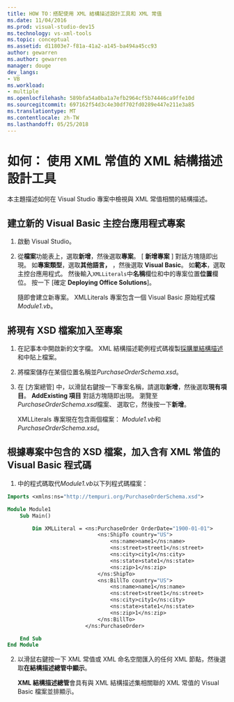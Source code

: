 ```yaml
---
title: HOW TO：搭配使用 XML 結構描述設計工具和 XML 常值
ms.date: 11/04/2016
ms.prod: visual-studio-dev15
ms.technology: vs-xml-tools
ms.topic: conceptual
ms.assetid: d11803e7-f81a-41a2-a145-ba494a45cc93
author: gewarren
ms.author: gewarren
manager: douge
dev_langs:
- VB
ms.workload:
- multiple
ms.openlocfilehash: 589bfa54a0ba1a7efb2964cf5b74446ca9ffe10d
ms.sourcegitcommit: 697162f54d3c4e30df702fd0289e447e211e3a85
ms.translationtype: MT
ms.contentlocale: zh-TW
ms.lasthandoff: 05/25/2018
---
```

# <a name="how-to-use-the-xml-schema-designer-with-xml-literals"></a>如何： 使用 XML 常值的 XML 結構描述設計工具

本主題描述如何在 Visual Studio 專案中檢視與 XML 常值相關的結構描述。

## <a name="to-create-a-new-visual-basic-console-application-project"></a>建立新的 Visual Basic 主控台應用程式專案

1.  啟動 Visual Studio。

2.  從**檔案**功能表上，選取**新增**，然後選取**專案**。 [ **新增專案** ] 對話方塊隨即出現。 如**專案類型**，選取**其他語言，** ，然後選取  **Visual Basic**。 如**範本**，選取 主控台應用程式。 然後輸入`XMLLiterals`中**名稱**欄位和中的專案位置**位置**欄位。 按一下 [確定 **Deploying Office Solutions**]。

     隨即會建立新專案。 XMLLiterals 專案包含一個 Visual Basic 原始程式檔*Module1.vb*。

## <a name="to-add-an-existing-xsd-file-to-the-project"></a>將現有 XSD 檔案加入至專案

1.  在記事本中開啟新的文字檔。 XML 結構描述範例程式碼複製[採購單結構描述](../xml-tools/sample-xsd-file-simple-schema.md)和中貼上檔案。

2.  將檔案儲存在某個位置名稱並*PurchaseOrderSchema.xsd*。

3.  在 [方案總管] 中，以滑鼠右鍵按一下專案名稱，請選取**新增**，然後選取**現有項目**。 **AddExisting 項目** 對話方塊隨即出現。 瀏覽至*PurchaseOrderSchema.xsd*檔案、 選取它，然後按一下**新增**。

     XMLLiterals 專案現在包含兩個檔案： *Module1.vb*和*PurchaseOrderSchema.xsd*。

## <a name="to-add-visual-basic-code-with-an-xml-literal-based-on-the-xsd-file-included-in-the-project"></a>根據專案中包含的 XSD 檔案，加入含有 XML 常值的 Visual Basic 程式碼

1.  中的程式碼取代*Module1.vb*以下列程式碼檔案：

   ```vb
   Imports <xmlns:ns="http://tempuri.org/PurchaseOrderSchema.xsd">

   Module Module1
       Sub Main()

           Dim XMLLiteral = <ns:PurchaseOrder OrderDate="1900-01-01">
                                <ns:ShipTo country="US">
                                    <ns:name>name1</ns:name>
                                    <ns:street>street1</ns:street>
                                    <ns:city>city1</ns:city>
                                    <ns:state>state1</ns:state>
                                    <ns:zip>1</ns:zip>
                                </ns:ShipTo>
                                <ns:BillTo country="US">
                                    <ns:name>name1</ns:name>
                                    <ns:street>street1</ns:street>
                                    <ns:city>city1</ns:city>
                                    <ns:state>state1</ns:state>
                                    <ns:zip>1</ns:zip>
                                </ns:BillTo>
                            </ns:PurchaseOrder>

       End Sub
   End Module
   ```

2.  以滑鼠右鍵按一下 XML 常值或 XML 命名空間匯入的任何 XML 節點，然後選取**在結構描述總管中顯示**。

     **XML 結構描述總管**會具有與 XML 結構描述集相關聯的 XML 常值的 Visual Basic 檔案並排顯示。